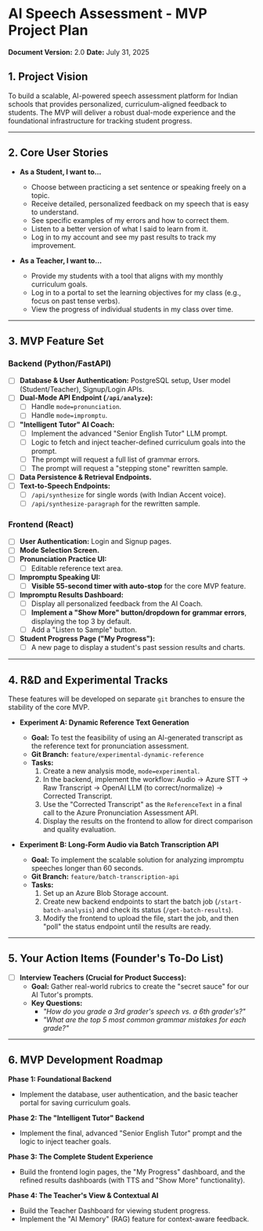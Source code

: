 # AI Speech Assessment - MVP Project Plan

**Document Version:** 2.0
**Date:** July 31, 2025

## 1. Project Vision

To build a scalable, AI-powered speech assessment platform for Indian schools that provides personalized, curriculum-aligned feedback to students. The MVP will deliver a robust dual-mode experience and the foundational infrastructure for tracking student progress.

---

## 2. Core User Stories

* **As a Student, I want to...**
    * Choose between practicing a set sentence or speaking freely on a topic.
    * Receive detailed, personalized feedback on my speech that is easy to understand.
    * See specific examples of my errors and how to correct them.
    * Listen to a better version of what I said to learn from it.
    * Log in to my account and see my past results to track my improvement.

* **As a Teacher, I want to...**
    * Provide my students with a tool that aligns with my monthly curriculum goals.
    * Log in to a portal to set the learning objectives for my class (e.g., focus on past tense verbs).
    * View the progress of individual students in my class over time.

---

## 3. MVP Feature Set

### Backend (Python/FastAPI)
-   [ ] **Database & User Authentication:** PostgreSQL setup, User model (Student/Teacher), Signup/Login APIs.
-   [ ] **Dual-Mode API Endpoint (`/api/analyze`):**
    -   [ ] Handle `mode=pronunciation`.
    -   [ ] Handle `mode=impromptu`.
-   [ ] **"Intelligent Tutor" AI Coach:**
    -   [ ] Implement the advanced "Senior English Tutor" LLM prompt.
    -   [ ] Logic to fetch and inject teacher-defined curriculum goals into the prompt.
    -   [ ] The prompt will request a full list of grammar errors.
    -   [ ] The prompt will request a "stepping stone" rewritten sample.
-   [ ] **Data Persistence & Retrieval Endpoints.**
-   [ ] **Text-to-Speech Endpoints:**
    -   [ ] `/api/synthesize` for single words (with Indian Accent voice).
    -   [ ] `/api/synthesize-paragraph` for the rewritten sample.

### Frontend (React)
-   [ ] **User Authentication:** Login and Signup pages.
-   [ ] **Mode Selection Screen.**
-   [ ] **Pronunciation Practice UI:**
    -   [ ] Editable reference text area.
-   [ ] **Impromptu Speaking UI:**
    -   [ ] **Visible 55-second timer with auto-stop** for the core MVP feature.
-   [ ] **Impromptu Results Dashboard:**
    -   [ ] Display all personalized feedback from the AI Coach.
    -   [ ] **Implement a "Show More" button/dropdown for grammar errors**, displaying the top 3 by default.
    -   [ ] Add a "Listen to Sample" button.
-   [ ] **Student Progress Page ("My Progress"):**
    -   [ ] A new page to display a student's past session results and charts.

---

## 4. R&D and Experimental Tracks

These features will be developed on separate `git` branches to ensure the stability of the core MVP.

* **Experiment A: Dynamic Reference Text Generation**
    * **Goal:** To test the feasibility of using an AI-generated transcript as the reference text for pronunciation assessment.
    * **Git Branch:** `feature/experimental-dynamic-reference`
    * **Tasks:**
        1.  Create a new analysis mode, `mode=experimental`.
        2.  In the backend, implement the workflow: Audio -> Azure STT -> Raw Transcript -> OpenAI LLM (to correct/normalize) -> Corrected Transcript.
        3.  Use the "Corrected Transcript" as the `ReferenceText` in a final call to the Azure Pronunciation Assessment API.
        4.  Display the results on the frontend to allow for direct comparison and quality evaluation.

* **Experiment B: Long-Form Audio via Batch Transcription API**
    * **Goal:** To implement the scalable solution for analyzing impromptu speeches longer than 60 seconds.
    * **Git Branch:** `feature/batch-transcription-api`
    * **Tasks:**
        1.  Set up an Azure Blob Storage account.
        2.  Create new backend endpoints to start the batch job (`/start-batch-analysis`) and check its status (`/get-batch-results`).
        3.  Modify the frontend to upload the file, start the job, and then "poll" the status endpoint until the results are ready.

---

## 5. Your Action Items (Founder's To-Do List)
* [ ] **Interview Teachers (Crucial for Product Success):**
    * **Goal:** Gather real-world rubrics to create the "secret sauce" for our AI Tutor's prompts.
    * **Key Questions:**
        -   *"How do you grade a 3rd grader's speech vs. a 6th grader's?"*
        -   *"What are the top 5 most common grammar mistakes for each grade?"*

---

## 6. MVP Development Roadmap

**Phase 1: Foundational Backend**
-   Implement the database, user authentication, and the basic teacher portal for saving curriculum goals.

**Phase 2: The "Intelligent Tutor" Backend**
-   Implement the final, advanced "Senior English Tutor" prompt and the logic to inject teacher goals.

**Phase 3: The Complete Student Experience**
-   Build the frontend login pages, the "My Progress" dashboard, and the refined results dashboards (with TTS and "Show More" functionality).

**Phase 4: The Teacher's View & Contextual AI**
-   Build the Teacher Dashboard for viewing student progress.
-   Implement the "AI Memory" (RAG) feature for context-aware feedback.